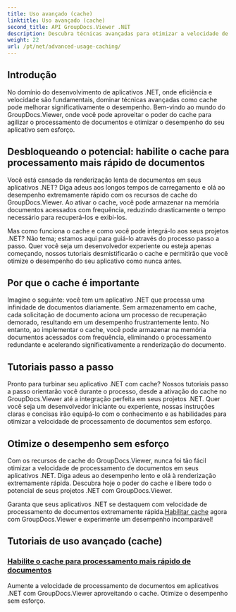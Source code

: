 ```yaml
---
title: Uso avançado (cache)
linktitle: Uso avançado (cache)
second_title: API GroupDocs.Viewer .NET
description: Descubra técnicas avançadas para otimizar a velocidade de processamento de documentos em aplicativos .NET com GroupDocs.Viewer. Aprenda como habilitar o cache para um desempenho mais rápido agora!
weight: 22
url: /pt/net/advanced-usage-caching/
---
```


## Introdução

No domínio do desenvolvimento de aplicativos .NET, onde eficiência e velocidade são fundamentais, dominar técnicas avançadas como cache pode melhorar significativamente o desempenho. Bem-vindo ao mundo do GroupDocs.Viewer, onde você pode aproveitar o poder do cache para agilizar o processamento de documentos e otimizar o desempenho do seu aplicativo sem esforço.

## Desbloqueando o potencial: habilite o cache para processamento mais rápido de documentos

Você está cansado da renderização lenta de documentos em seus aplicativos .NET? Diga adeus aos longos tempos de carregamento e olá ao desempenho extremamente rápido com os recursos de cache do GroupDocs.Viewer. Ao ativar o cache, você pode armazenar na memória documentos acessados com frequência, reduzindo drasticamente o tempo necessário para recuperá-los e exibi-los.

Mas como funciona o cache e como você pode integrá-lo aos seus projetos .NET? Não tema; estamos aqui para guiá-lo através do processo passo a passo. Quer você seja um desenvolvedor experiente ou esteja apenas começando, nossos tutoriais desmistificarão o cache e permitirão que você otimize o desempenho do seu aplicativo como nunca antes.

## Por que o cache é importante

Imagine o seguinte: você tem um aplicativo .NET que processa uma infinidade de documentos diariamente. Sem armazenamento em cache, cada solicitação de documento aciona um processo de recuperação demorado, resultando em um desempenho frustrantemente lento. No entanto, ao implementar o cache, você pode armazenar na memória documentos acessados com frequência, eliminando o processamento redundante e acelerando significativamente a renderização do documento.

## Tutoriais passo a passo

Pronto para turbinar seu aplicativo .NET com cache? Nossos tutoriais passo a passo orientarão você durante o processo, desde a ativação do cache no GroupDocs.Viewer até a integração perfeita em seus projetos .NET. Quer você seja um desenvolvedor iniciante ou experiente, nossas instruções claras e concisas irão equipá-lo com o conhecimento e as habilidades para otimizar a velocidade de processamento de documentos sem esforço.

## Otimize o desempenho sem esforço

Com os recursos de cache do GroupDocs.Viewer, nunca foi tão fácil otimizar a velocidade de processamento de documentos em seus aplicativos .NET. Diga adeus ao desempenho lento e olá à renderização extremamente rápida. Descubra hoje o poder do cache e libere todo o potencial de seus projetos .NET com GroupDocs.Viewer.

 Garanta que seus aplicativos .NET se destaquem com velocidade de processamento de documentos extremamente rápida.[Habilitar cache](./enable-caching/) agora com GroupDocs.Viewer e experimente um desempenho incomparável!

## Tutoriais de uso avançado (cache)
### [Habilite o cache para processamento mais rápido de documentos](./enable-caching/)
Aumente a velocidade de processamento de documentos em aplicativos .NET com GroupDocs.Viewer aproveitando o cache. Otimize o desempenho sem esforço.
